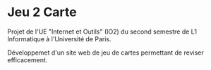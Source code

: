 # Jeu 2 Carte
Projet de l'UE "Internet et Outils" (IO2) du second semestre de L1 Informatique à l'Université de Paris.

Développemet d'un site web de jeu de cartes permettant de reviser efficacement.

